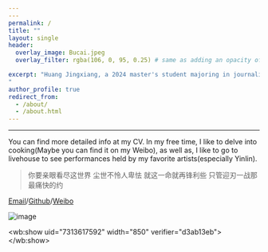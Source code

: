 ```yaml
---
---
permalink: /
title: ""
layout: single
header:
  overlay_image: Bucai.jpeg
  overlay_filter: rgba(106, 0, 95, 0.25) # same as adding an opacity of 0.5 to a black background

excerpt: "Huang Jingxiang, a 2024 master's student majoring in journalism and communication at Nanjing University. He is a member of the Computational Communication Collaboratory. He is directed by [Wang Chengjun](https://Chengjun.github.io/), associate professor. His research interests include computational social science, natural language processing and Data mining.
"
author_profile: true
redirect_from: 
  - /about/
  - /about.html
---
```

---
You can find more detailed info at my CV. In my free time, I like to delve into cooking(Maybe you can find it on my Weibo), as well as, I like to go to livehouse to see performances held by my favorite artists(especially Yinlin).
>  你要亲眼看尽这世界 尘世不怜人卑怯 就这一命就再锋利些 只管迎刃一战那最痛快的约

[Email](raconz1211@gmail.com)/[Github](https://github.com/Huang-Jingxiang)/[Weibo](https://weibo.com/u/7313617592)

![image](https://user-images.githubusercontent.com/543384/192227995-fdb3a693-2f68-4dc4-b9bd-06053066322f.png)
<script src="//tjs.sjs.sinajs.cn/open/api/js/wb.js" type="text/javascript" charset="utf-8" height="1200" ></script>
<wb:show uid="7313617592" width="850" verifier="d3ab13eb"></wb:show>


